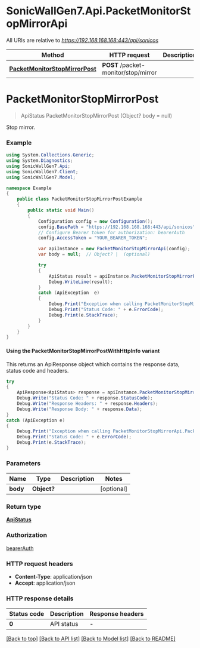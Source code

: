 # SonicWallGen7.Api.PacketMonitorStopMirrorApi

All URIs are relative to *https://192.168.168.168:443/api/sonicos*

| Method | HTTP request | Description |
|--------|--------------|-------------|
| [**PacketMonitorStopMirrorPost**](PacketMonitorStopMirrorApi.md#packetmonitorstopmirrorpost) | **POST** /packet-monitor/stop/mirror |  |

<a id="packetmonitorstopmirrorpost"></a>
# **PacketMonitorStopMirrorPost**
> ApiStatus PacketMonitorStopMirrorPost (Object? body = null)



Stop mirror.

### Example
```csharp
using System.Collections.Generic;
using System.Diagnostics;
using SonicWallGen7.Api;
using SonicWallGen7.Client;
using SonicWallGen7.Model;

namespace Example
{
    public class PacketMonitorStopMirrorPostExample
    {
        public static void Main()
        {
            Configuration config = new Configuration();
            config.BasePath = "https://192.168.168.168:443/api/sonicos";
            // Configure Bearer token for authorization: bearerAuth
            config.AccessToken = "YOUR_BEARER_TOKEN";

            var apiInstance = new PacketMonitorStopMirrorApi(config);
            var body = null;  // Object? |  (optional) 

            try
            {
                ApiStatus result = apiInstance.PacketMonitorStopMirrorPost(body);
                Debug.WriteLine(result);
            }
            catch (ApiException  e)
            {
                Debug.Print("Exception when calling PacketMonitorStopMirrorApi.PacketMonitorStopMirrorPost: " + e.Message);
                Debug.Print("Status Code: " + e.ErrorCode);
                Debug.Print(e.StackTrace);
            }
        }
    }
}
```

#### Using the PacketMonitorStopMirrorPostWithHttpInfo variant
This returns an ApiResponse object which contains the response data, status code and headers.

```csharp
try
{
    ApiResponse<ApiStatus> response = apiInstance.PacketMonitorStopMirrorPostWithHttpInfo(body);
    Debug.Write("Status Code: " + response.StatusCode);
    Debug.Write("Response Headers: " + response.Headers);
    Debug.Write("Response Body: " + response.Data);
}
catch (ApiException e)
{
    Debug.Print("Exception when calling PacketMonitorStopMirrorApi.PacketMonitorStopMirrorPostWithHttpInfo: " + e.Message);
    Debug.Print("Status Code: " + e.ErrorCode);
    Debug.Print(e.StackTrace);
}
```

### Parameters

| Name | Type | Description | Notes |
|------|------|-------------|-------|
| **body** | **Object?** |  | [optional]  |

### Return type

[**ApiStatus**](ApiStatus.md)

### Authorization

[bearerAuth](../README.md#bearerAuth)

### HTTP request headers

 - **Content-Type**: application/json
 - **Accept**: application/json


### HTTP response details
| Status code | Description | Response headers |
|-------------|-------------|------------------|
| **0** | API status |  -  |

[[Back to top]](#) [[Back to API list]](../README.md#documentation-for-api-endpoints) [[Back to Model list]](../README.md#documentation-for-models) [[Back to README]](../README.md)

